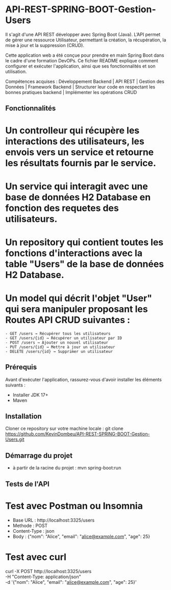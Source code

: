 # API-REST-SPRING-BOOT-Gestion-Users
Il s'agit d'une API REST développer avec Spring Boot (Java). 
L’API permet de gérer une ressource Utilisateur, permettant la création, la récupération, la mise à jour et
la suppression (CRUD).
 
Cette application web a été conçue pour prendre en main Spring Boot dans le cadre d'une formation DevOPs. 
Ce fichier README explique comment configurer et exécuter l'application, ainsi que ses fonctionnalités et son utilisation.

Compétences acquises : Développement Backend | API REST | Gestion des Données | Framework Backend | Structurer leur code en respectant les bonnes pratiques backend | Implémenter les opérations CRUD


## Fonctionnalités
# Un controlleur qui récupère les interactions des utilisateurs, les envois vers un service et retourne les résultats fournis par le service.
# Un service qui interagit avec une base de données H2 Database en fonction des requetes des utilisateurs. 
# Un repository qui contient toutes les fonctions d'interactions avec la table "Users" de la base de données H2 Database.
# Un model qui décrit l'objet "User" qui sera manipuler proposant les Routes API CRUD suivantes :
	- GET /users → Récupérer tous les utilisateurs
	- GET /users/{id} → Récupérer un utilisateur par ID
	- POST /users → Ajouter un nouvel utilisateur
	- PUT /users/{id} → Mettre à jour un utilisateur
	- DELETE /users/{id} → Supprimer un utilisateur

## Prérequis
Avant d'exécuter l'application, rassurez-vous d'avoir installer les éléments suivants :
- Installer JDK 17+
- Maven

## Installation
Cloner ce repository sur votre machine locale :
git clone https://github.com/KevinDombeu/API-REST-SPRING-BOOT-Gestion-Users.git

## Démarrage du projet
- à partir de la racine du projet : 
mvn spring-boot:run 

## Tests de l'API
# Test avec Postman ou Insomnia
- Base URL : http://localhost:3325/users
- Methode : POST 
- Content-Type : json
- Body : {"nom": "Alice", "email": "alice@example.com", "age": 25}
# Test avec curl
curl -X POST http://localhost:3325/users \
	-H "Content-Type: application/json" \
	-d '{"nom": "Alice", "email": "alice@example.com", "age": 25}'